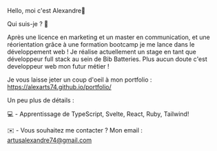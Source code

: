 Hello, moi c'est Alexandre👋


Qui suis-je ? 🙌

Après une licence en marketing et un master en communication, et une réorientation grâce à une formation bootcamp je me lance dans le développement web ! 
Je réalise actuellement un stage en tant que développeur full stack au sein de Bib Batteries.
Plus aucun doute c'est developpeur web mon futur métier !

Je vous laisse jeter un coup d'oeil à mon portfolio : https://alexarts74.github.io/portfolio/

Un peu plus de détails :

💻 - Apprentissage de TypeScript, Svelte, React, Ruby, Tailwind! 

✉️ - Vous souhaitez me contacter ? Mon email : artusalexandre74@gmail.com
 

